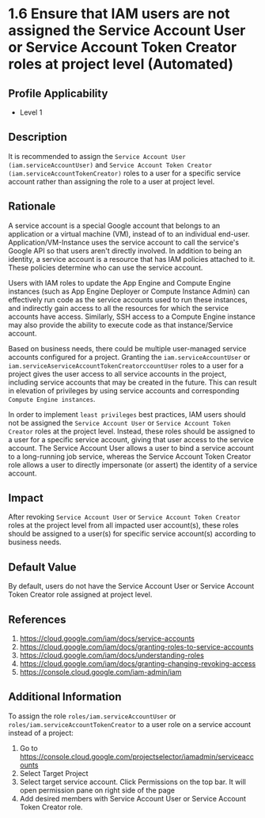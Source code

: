 # 1.6 Ensure that IAM users are not assigned the Service Account User or Service Account Token Creator roles at project level (Automated)

## Profile Applicability

- Level 1

## Description

It is recommended to assign the `Service Account User (iam.serviceAccountUser)` and
`Service Account Token Creator (iam.serviceAccountTokenCreator)` roles to a user for
a specific service account rather than assigning the role to a user at project level.

## Rationale

A service account is a special Google account that belongs to an application or a virtual
machine (VM), instead of to an individual end-user. Application/VM-Instance uses the
service account to call the service's Google API so that users aren't directly involved. In
addition to being an identity, a service account is a resource that has IAM policies attached
to it. These policies determine who can use the service account.

Users with IAM roles to update the App Engine and Compute Engine instances (such as App
Engine Deployer or Compute Instance Admin) can effectively run code as the service
accounts used to run these instances, and indirectly gain access to all the resources for
which the service accounts have access. Similarly, SSH access to a Compute Engine instance
may also provide the ability to execute code as that instance/Service account.

Based on business needs, there could be multiple user-managed service accounts configured for a project. Granting the `iam.serviceAccountUser` or `iam.serviceAserviceAccountTokenCreatorccountUser` roles to a user for a project gives the user access to all service accounts in the project, including service accounts that may be created in the future. This can result in elevation of privileges by using service accounts and corresponding `Compute Engine instances`.

In order to implement `least privileges` best practices, IAM users should not be assigned
the `Service Account User` or `Service Account Token Creator` roles at the project level.
Instead, these roles should be assigned to a user for a specific service account, giving that
user access to the service account. The Service Account User allows a user to bind a
service account to a long-running job service, whereas the Service Account Token
Creator role allows a user to directly impersonate (or assert) the identity of a service
account.

## Impact

After revoking `Service Account User` or `Service Account Token Creator` roles at the
project level from all impacted user account(s), these roles should be assigned to a user(s)
for specific service account(s) according to business needs.

## Default Value

By default, users do not have the Service Account User or Service Account Token Creator
role assigned at project level.

## References

1. https://cloud.google.com/iam/docs/service-accounts
2. https://cloud.google.com/iam/docs/granting-roles-to-service-accounts
3. https://cloud.google.com/iam/docs/understanding-roles
4. https://cloud.google.com/iam/docs/granting-changing-revoking-access
5. https://console.cloud.google.com/iam-admin/iam

## Additional Information

To assign the role `roles/iam.serviceAccountUser` or `roles/iam.serviceAccountTokenCreator` to a user role on a service account instead of a project:

1. Go to https://console.cloud.google.com/projectselector/iamadmin/serviceaccounts
2. Select Target Project
3. Select target service account. Click Permissions on the top bar. It will open
permission pane on right side of the page
4. Add desired members with Service Account User or Service Account Token
Creator role.